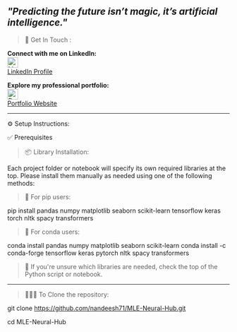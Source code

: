  *"Predicting the future isn’t magic, it’s artificial intelligence."*
-------------------------------------------------------------------------------------------------------
> 🔗 Get In Touch :


**Connect with me on LinkedIn:**  
[<img src="https://cdn.jsdelivr.net/npm/simple-icons@v9/icons/linkedin.svg" alt="LinkedIn" width="24" height="24" style="vertical-align:middle"/>](https://www.linkedin.com/in/nandeesh71)  
[LinkedIn Profile](https://www.linkedin.com/in/nandeesh71)

**Explore my professional portfolio:**  
[<img src="https://thumbs.dreamstime.com/z/programmer-icon-isolated-white-background-programmer-icon-isolated-white-background-vector-illustration-234306609.jpg" alt="Portfolio" width="24" height="24" style="vertical-align:middle"/>](https://nandeesh-71.web.app)  
[Portfolio Website](https://nandeesh-71.web.app)



-------------------------------------------------------------------------------------------------------


⚙️ Setup Instructions:

✅ Prerequisites

> 📦 Library Installation:

Each project folder or notebook will specify its own required libraries at the top.
Please install them manually as needed using one of the following methods:

> 📌 For pip users:

pip install pandas numpy matplotlib seaborn scikit-learn tensorflow keras torch nltk spacy transformers

> 📌 For conda users:

conda install pandas numpy matplotlib seaborn scikit-learn
conda install -c conda-forge tensorflow keras pytorch nltk spacy transformers

> 📍 If you're unsure which libraries are needed, check the top of the Python script or notebook.


-------------------------------------------------------------------------------------------------------


> 🧑🏻‍💻 To Clone the repository:

git clone https://github.com/nandeesh71/MLE-Neural-Hub.git

cd MLE-Neural-Hub
